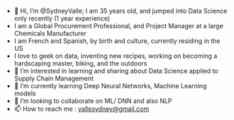 - 👋 Hi, I’m @SydneyValle; I am 35 years old, and jumped into Data Science only recently (1 year experience)
- I am a Global Procurement Professional, and Project Manager at a large Chemicals Manufacturer
- I am French and Spanish, by birth and culture, currently residing in the US
- I love to geek on data, inventing new recipes, working on becoming a hardscaping master, biking, and the outdoors
- 👀 I’m interested in learning and sharing about Data Science applied to Supply Chain Management
- 🌱 I’m currently learning Deep Neural Networks, Machine Learning models
- 💞️ I’m looking to collaborate on ML/ DNN and also NLP
- 📫 How to reach me : vallesydney@gmail.com

<!---
SydneyValle/SydneyValle is a ✨ special ✨ repository because its `README.md` (this file) appears on your GitHub profile.
You can click the Preview link to take a look at your changes.
--->
